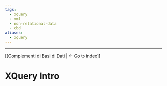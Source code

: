 ```yaml
---
tags:
  - xquery
  - xml
  - non-relational-data
  - cbd
aliases:
  - xquery
---
```

---
[[Complementi di Basi di Dati | <- Go to index]]
# XQuery Intro